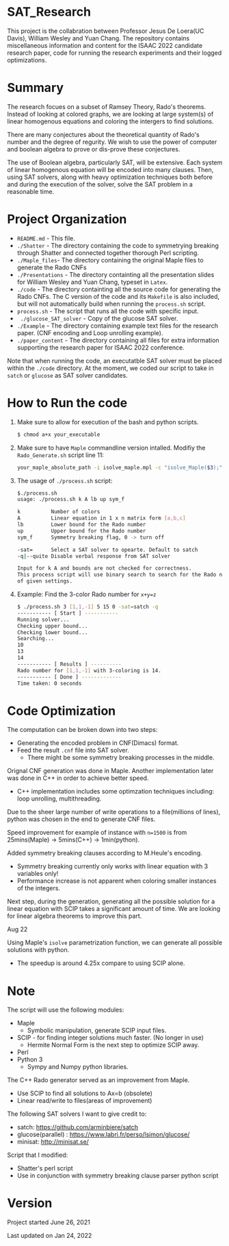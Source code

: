 # SAT_Research
This project is the collabration between Professor Jesus De Loera(UC Davis), William Wesley and Yuan Chang. The repository contains miscellaneous information and content for the ISAAC 2022 candidate research paper, code for running the research experiments and their logged optimizations.

# Summary

The research focues on a subset of Ramsey Theory, Rado's theorems. Instead of looking at colored graphs, we are looking at large system(s) of linear homogenous equations and coloring the intergers to find solutions. 

There are many conjectures about the theoretical quantity of Rado's number and the degree of regurity. We wish to use the power of computer and boolean algebra to prove or dis-prove these conjectures. 

The use of Boolean algebra, particularly SAT, will be extensive. Each system of linear homogenous equation will be encoded into many clauses. Then, using SAT solvers, along with heavy optimization techniques both before and during the execution of the solver, solve the SAT problem in a reasonable time. 



# Project Organization

- `README.md` - This file. 
- `./Shatter` - The directory containing the code to symmetrying breaking through Shatter and connected together thorough Perl scripting. 
- `./Maple_files`- The directory containing the original Maple files to generate the Rado CNFs
- `./Presentations` - The directory containting all the presentation slides for William Wesley and Yuan Chang, typeset in `Latex`.
- `./code` - The directory containting all the source code for generating the Rado CNFs. The C version of the code and its `Makefile` is also included, but will not automatically build when running the `process.sh` script. 
- `process.sh` - The script that runs all the code with specific input.
- ` ./glucose_SAT_solver` - Copy of the glucose SAT solver.
- `./Example` - The directory containing example text files for the research paper. (CNF encoding and Loop unrolling example).
- `./paper_content` - The directory containing all files for extra information supporting the research paper for ISAAC 2022 conference.

Note that when running the code, an executatble SAT solver must be placed within the `./code` directory. At the moment, we coded our script to take in `satch` or `glucose` as SAT solver candidates. 

# How to Run the code

1. Make sure to allow for execution of the bash and python scripts. 

   ```bash
   $ chmod a+x your_executable
   ```

2. Make sure to have `Maple` commandline version intalled. Modifiy the `Rado_Generate.sh` script line 11:

   ```bash
   your_maple_absolute_path -i isolve_maple.mpl -c "isolve_Maple($3);" -c "quit;"
   ```

3. The usage of `./process.sh` script:

   ```bash
   $./process.sh
   usage: ./process.sh k A lb up sym_f
   
   k          Number of colors
   A          Linear equation in 1 x n matrix form [a,b,c]
   lb         Lower bound for the Rado number
   up         Upper bound for the Rado number
   sym_f      Symmetry breaking flag, 0 -> turn off
   
   -sat=      Select a SAT solver to opearte. Default to satch
   -q|--quite Disable verbal response from SAT solver
   
   Input for k A and bounds are not checked for correctness.
   This process script will use binary search to search for the Rado number 
   of given settings.
   ```

4. Example: Find the 3-color Rado number for `x+y=z`

   ```bash
   $ ./process.sh 3 [1,1,-1] 5 15 0 -sat=satch -q
   ----------- [ Start ] -----------
   Running solver...
   Checking upper bound...
   Checking lower bound...
   Searching...
   10
   13
   14
   ----------- [ Results ] ----------
   Rado number for [1,1,-1] with 3-coloring is 14.
   ----------- [ Done ] -------------
   Time taken: 0 seconds
   ```


# Code Optimization

The computation can be broken down into two steps:

- Generating the encoded problem in CNF(Dimacs) format.
- Feed the result `.cnf` file into SAT solver.
  - There might be some symmetry breaking processes in the middle.

Orignal CNF generation was done in Maple. Another implementation later was done in C++ in order to achieve better speed.

- C++ implementation includes some optimzation techniques including: loop unrolling, multithreading.

Due to the sheer large number of write operations to a file(millions of lines), python was chosen in the end to generate CNF files.

Speed improvement for example of instance with `n=1500` is from 25mins(Maple) -> 5mins(C++) -> 1min(python).

Added symmetry breaking clauses according to M.Heule's encoding. 

- Symmetry breaking currently only works with linear equation with 3 variables only! 
- Performance increase is not apparent when coloring smaller instances of the integers. 

Next step, during the generation, generating all the possible solution for a linear equation with SCIP takes a significant amount of time. We are looking for linear algebra theorems to improve this part. 

Aug 22

Using Maple's `isolve` parametrization function, we can generate all possible solutions with python. 

- The speedup is around 4.25x compare to using SCIP alone. 

# Note

The script will use the following modules:

- Maple
  - Symbolic manipulation, generate SCIP input files.
- SCIP - for finding integer solutions much faster. (No longer in use)
  - Hermite Normal Form is the next step to optimize SCIP away.
- Perl
- Python 3
  - Sympy and Numpy python libraries.

The C++ Rado generator served as an improvement from Maple.

- Use SCIP to find all solutions to Ax=b (obsolete) 
- Linear read/write to files(areas of improvement)

The following SAT solvers I want to give credit to:

- satch: https://github.com/arminbiere/satch
- glucose(parallel) : https://www.labri.fr/perso/lsimon/glucose/
- minisat: http://minisat.se/

Script that I modified:

- Shatter's perl script
- Use in conjunction with symmetry breaking clause parser python script

# Version 

Project started June 26, 2021

Last updated on Jan 24, 2022
